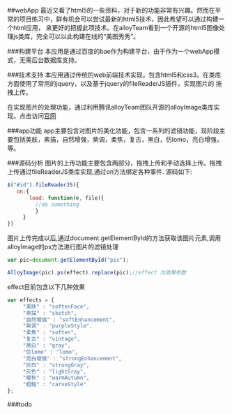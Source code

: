 ##webApp
最近又看了html5的一些资料，对于新的功能非常有兴趣。然而在平常的项目练习中，鲜有机会可以尝试最新的html5技术，因此希望可以通过构建一个html应用，
来更好的把握此项技术。在alloyTeam看到一个开源的html5图像处理js类库，完全可以以此构建在线的“美图秀秀”。

###构建平台
本应用是通过百度的bae作为构建平台，由于作为一个webApp模式，无需后台数据库支持。

###技术支持
本应用通过传统的web前端技术实现，包含html5和css3。在类库方面使用了常用的jquery，以及基于jquery的fileReaderJS插件，实现图片的
拖拽上传。

在实现图片的处理功能，通过利用腾讯alloyTeam团队开源的alloyImage类库实现。点击访问[官网](http://alloyteam.github.com/AlloyPhoto/)

###app功能
app主要包含对图片的美化功能，包含一系列的滤镜功能，现阶段主要包括美肤，素描，自然增强，紫调，柔焦，复古，黑白，仿lomo，亮白增强，
等。

###源码分析
图片的上传功能主要包含两部分，拖拽上传和手动选择上传。拖拽上传通过fileReaderJS类库实现,通过on方法绑定各种事件.
源码如下:
```js
$("#id").fileReaderJS({
   on:{
       load: function(e, file){
         //do something
         }
     }
})
```
图片上传完成以后,通过document.getElementById的方法获取该图片元素,调用alloyImage的ps方法进行图片的滤镜处理
```js
var pic=document.getElementById("pic");

AlloyImage(pic).ps(effect).replace(pic);//effect 为效果参数
```

effect目前包含以下几种效果

```js
var effects = {
     "美肤" : "softenFace",
     "素描" : "sketch",
     "自然增强" : "softEnhancement",
     "紫调" : "purpleStyle",
     "柔焦" : "soften",
     "复古" : "vintage",
     "黑白" : "gray",
     "仿lomo" : "lomo",
     "亮白增强" : "strongEnhancement",
     "灰白" : "strongGray",
     "灰色" : "lightGray",
     "暖秋" : "warmAutumn",
     "粗糙" : "carveStyle"
};
```

###todo



